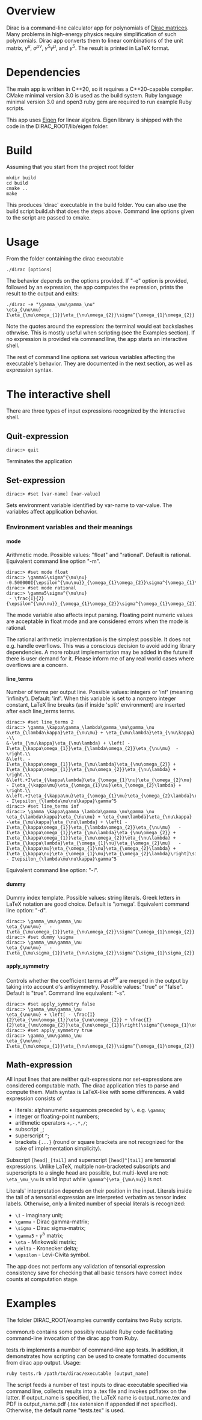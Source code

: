 # Overview

Dirac is a command-line calculator app for polynomials of [Dirac matrices](https://en.wikipedia.org/wiki/Gamma_matrices).
Many problems in high-energy physics require simplification of such polynomials.
Dirac app converts them to linear combinations of the unit matrix,
$\gamma^\mu$, $\sigma^{\mu\nu}$, $\gamma^5\gamma^\mu$, and $\gamma^5$.
The result is printed in LaTeX format.

# Dependencies

The main app is written in C++20, so it requires a C++20-capable compiler.
CMake minimal version 3.0 is used as the build system.
Ruby language minimal version 3.0 and open3 ruby gem are required to run example Ruby scripts.

This app uses [Eigen](https://eigen.tuxfamily.org) for linear algebra.
Eigen library is shipped with the code in the DIRAC_ROOT/lib/eigen folder.

# Build
Assuming that you start from the project root folder

```console
mkdir build
cd build
cmake ..
make
```
This produces 'dirac' executable in the build folder.
You can also use the build script build.sh that does the steps above. 
Command line options given to the script are passed to cmake.

# Usage
From the folder containing the dirac executable

```console
./dirac [options]
```
The behavior depends on the options provided.
If "-e" option is provided, followed by an expression, the app computes the expression,
prints the result to the output and exits:
```console
./dirac -e "\gamma_\mu\gamma_\nu"
\eta_{\nu\mu}   - I\eta_{\mu\omega_{1}}\eta_{\nu\omega_{2}}\sigma^{\omega_{1}\omega_{2}}
```
Note the quotes around the expression: the terminal would eat backslashes othrwise.
This is mostly useful when scripting (see the Examples section). If no expression is provided via command line,
the app starts an interactive shell.

The rest of command line options set various variables affecting the executable's behavior.
They are documented in the next section, as well as expression syntax.

# The interactive shell

There are three types of input expressions recognized by the interactive shell.

## Quit-expression
```console
dirac:> quit
```
Terminates the application

## Set-expression
```console
dirac:> #set [var-name] [var-value]
```
Sets environment variable identified by var-name to var-value.
The variables affect application behavior.

### Environment variables and their meanings

#### mode
Arithmetic mode. Possible values: "float" and "rational". Default is rational.
Equivalent command line option "-m".

```console
dirac:> #set mode float
dirac:> \gamma5\sigma^{\mu\nu}
-0.500000I{\epsilon^{\mu\nu}}_{\omega_{1}\omega_{2}}\sigma^{\omega_{1}\omega_{2}}
dirac:> #set mode rational
dirac:> \gamma5\sigma^{\mu\nu}
 - \frac{I}{2}{\epsilon^{\mu\nu}}_{\omega_{1}\omega_{2}}\sigma^{\omega_{1}\omega_{2}}
```
The mode variable also affects input parsing. Floating point numeric values are acceptable in float mode 
and are considered errors when the mode is rational.

The rational arithmetic implementation is the simplest possible. It does not e.g. handle overflows.
This was a conscious decision to avoid adding library dependencies. 
A more robust implementation may be added in the future if there is user demand for it.
Please inform me of any real world cases where overflows are a concern.

#### line_terms
Number of terms per output line. Possible values: integers or 'inf' (meaning 'infinity'). Default: 'inf'.
When this variable is set to a nonzero integer constant, LaTeX line breaks (as if inside 'split' environment) are inserted
after each line_terms terms.

```console
dirac:> #set line_terms 2
dirac:> \gamma_\kappa\gamma_\lambda\gamma_\mu\gamma_\nu
&\eta_{\lambda\kappa}\eta_{\nu\mu} + \eta_{\mu\lambda}\eta_{\nu\kappa}  -\\
&-\eta_{\mu\kappa}\eta_{\nu\lambda} + \left[ - I\eta_{\kappa\omega_{1}}\eta_{\lambda\omega_{2}}\eta_{\nu\mu}  -\right.\\
&\left. - I\eta_{\kappa\omega_{1}}\eta_{\mu\lambda}\eta_{\nu\omega_{2}} + I\eta_{\kappa\omega_{1}}\eta_{\mu\omega_{2}}\eta_{\nu\lambda} + \right.\\
&\left.+I\eta_{\kappa\lambda}\eta_{\omega_{1}\nu}\eta_{\omega_{2}\mu}   - I\eta_{\kappa\mu}\eta_{\omega_{1}\nu}\eta_{\omega_{2}\lambda} + \right.\\
&\left.+I\eta_{\kappa\nu}\eta_{\omega_{1}\mu}\eta_{\omega_{2}\lambda}\right]\sigma^{\omega_{1}\omega_{2}}   - I\epsilon_{\lambda\mu\nu\kappa}\gamma^5
dirac:> #set line_terms inf
dirac:> \gamma_\kappa\gamma_\lambda\gamma_\mu\gamma_\nu
\eta_{\lambda\kappa}\eta_{\nu\mu} + \eta_{\mu\lambda}\eta_{\nu\kappa}  -\eta_{\mu\kappa}\eta_{\nu\lambda} + \left[ - I\eta_{\kappa\omega_{1}}\eta_{\lambda\omega_{2}}\eta_{\nu\mu}   - I\eta_{\kappa\omega_{1}}\eta_{\mu\lambda}\eta_{\nu\omega_{2}} + I\eta_{\kappa\omega_{1}}\eta_{\mu\omega_{2}}\eta_{\nu\lambda} + I\eta_{\kappa\lambda}\eta_{\omega_{1}\nu}\eta_{\omega_{2}\mu}   - I\eta_{\kappa\mu}\eta_{\omega_{1}\nu}\eta_{\omega_{2}\lambda} + I\eta_{\kappa\nu}\eta_{\omega_{1}\mu}\eta_{\omega_{2}\lambda}\right]\sigma^{\omega_{1}\omega_{2}}   - I\epsilon_{\lambda\mu\nu\kappa}\gamma^5
```
Equivalent command line option: "-l".

#### dummy
Dummy index template. Possible values: string literals. 
Greek letters in LaTeX notation are good choice.
Default is '\omega'.
Equivalent command line option: "-d".
```console
dirac:> \gamma_\mu\gamma_\nu
\eta_{\nu\mu}   - I\eta_{\mu\omega_{1}}\eta_{\nu\omega_{2}}\sigma^{\omega_{1}\omega_{2}}
dirac:> #set dummy \sigma
dirac:> \gamma_\mu\gamma_\nu
\eta_{\nu\mu}   - I\eta_{\mu\sigma_{1}}\eta_{\nu\sigma_{2}}\sigma^{\sigma_{1}\sigma_{2}}
```

#### apply_symmetry
Controls whether the coefficient terms at $\sigma^{\mu\nu}$ are merged in the output by taking into account $\sigma$'s antisymmetry.
Possible values: "true" or "false". Default is "true". Command line equivalent: "-s".
```console
dirac:> #set apply_symmetry false
dirac:> \gamma_\mu\gamma_\nu
\eta_{\nu\mu} + \left[ - \frac{I}{2}\eta_{\mu\omega_{1}}\eta_{\nu\omega_{2}} + \frac{I}{2}\eta_{\mu\omega_{2}}\eta_{\nu\omega_{1}}\right]\sigma^{\omega_{1}\omega_{2}}
dirac:> #set apply_symmetry true
dirac:> \gamma_\mu\gamma_\nu
\eta_{\nu\mu}   - I\eta_{\mu\omega_{1}}\eta_{\nu\omega_{2}}\sigma^{\omega_{1}\omega_{2}}
```
## Math-expression
All input lines that are neither quit-expressions nor set-expressions are considered computable math. 
The dirac application tries to parse and compute them.
Math syntax is LaTeX-like with some differences.
A valid expression consists of
- literals: alphanumeric sequences preceded by `\`. e.g. `\gamma`;
- integer or floating-point numbers;
- arithmetic operators `+,-,*,/`;
- subscript `_`;
- superscript `^`;
- brackets `{...}` (round or square brackets are not recognized for the sake of implementation simplicity).

Subscript `[head]_[tail]` and superscript `[head]^[tail]` are tensorial expressions. 
Unlike LaTeX, multiple non-bracketed subscripts and superscripts to a single head are possible,
but multi-level are not: `\eta_\mu_\nu` is valid input while `\gamma^{\eta_{\mu\nu}}` is not.

Literals' interpretation depends on their position in the input. 
Literals inside the tail of a tensorial expression are interpreted verbatim as tensor index labels.
Otherwise, only a limited number of special literals is recognized:
- `\I` - imaginary unit;
- `\gamma` - Dirac gamma-matrix;
- `\sigma` - Dirac sigma-matrix;
- `\gamma5` - $\gamma^5$ matrix;
- `\eta` - Minkowski metric;
- `\delta` - Kronecker delta;
- `\epsilon` - Levi-Civita symbol.

The app does not perform any validation of tensorial expression consistency 
save for checking that all basic tensors have correct index counts at computation stage.

# Examples

The folder DIRAC_ROOT/examples currently contains two Ruby scripts.

common.rb contains some possibly reusable Ruby code facilitating command-line invocation of the dirac app from Ruby.

tests.rb implements a number of command-line app tests. In addition, it demonstrates how scripting can be used
to create formatted documents from dirac app output. 
Usage:
```console
ruby tests.rb /path/to/dirac/executable [output_name]
```
The script feeds a number of test inputs to dirac executable specified via command line,
collects results into a .tex file and invokes pdflatex on the latter.
If output_name is specified, the LaTeX name is output_name.tex and PDF is output_name.pdf (.tex extension if appended if not specified).
Otherwise, the default name "tests.tex" is used.

